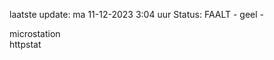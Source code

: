 laatste update: 
ma 11-12-2023  3:04   uur 
Status: FAALT - geel - 
<div class="service Y">microstation</div><div class="service G">httpstat</div>